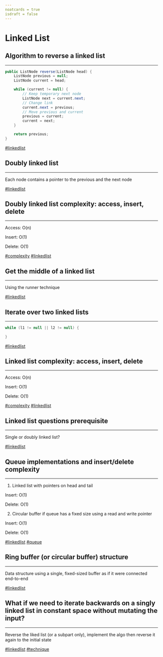 ```yaml
---
noatcards = true
isdraft = false
---
```


# Linked List

## Algorithm to reverse a linked list

----

```java
public ListNode reverse(ListNode head) {
	ListNode previous = null;
	ListNode current = head;

	while (current != null) {
		// Keep temporary next node
		ListNode next = current.next;
		// Change link
		current.next = previous;
		// Move previous and current
		previous = current;
		current = next;
	}

	return previous;
}
```

[#linkedlist](linkedlist.md)

## Doubly linked list

----

Each node contains a pointer to the previous and the next node

[#linkedlist](linkedlist.md)

## Doubly linked list complexity: access, insert, delete

----

Access: O(n)

Insert: O(1)

Delete: O(1)

[#complexity](complexity.md) [#linkedlist](linkedlist.md)

## Get the middle of a linked list

----

Using the runner technique

[#linkedlist](linkedlist.md)

## Iterate over two linked lists

----

```java
while (l1 != null || l2 != null) {
	
}
```

[#linkedlist](linkedlist.md)

## Linked list complexity: access, insert, delete

----

Access: O(n)

Insert: O(1)

Delete: O(1)

[#complexity](complexity.md) [#linkedlist](linkedlist.md)

## Linked list questions prerequisite

----

Single or doubly linked list?

[#linkedlist](linkedlist.md)

## Queue implementations and insert/delete complexity

----

1. Linked list with pointers on head and tail

Insert: O(1)

Delete: O(1)

2. Circular buffer if queue has a fixed size using a read and write pointer

Insert: O(1)

Delete: O(1)

[#linkedlist](linkedlist.md) [#queue](queue.md)

## Ring buffer (or circular buffer) structure

----

Data structure using a single, fixed-sized buffer as if it were connected end-to-end

[#linkedlist](linkedlist.md)

## What if we need to iterate backwards on a singly linked list in constant space without mutating the input?

----

Reverse the liked list (or a subpart only), implement the algo then reverse it again to the initial state

[#linkedlist](linkedlist.md) [#technique](technique.md)